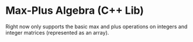 # Max-Plus Algebra (C++ Lib)
Right now only supports the basic max and plus operations on integers and integer matrices (represented as an array).